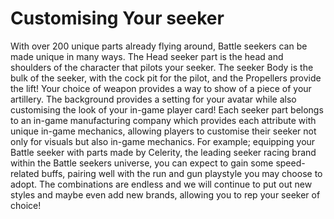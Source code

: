 # Customising Your seeker

With over 200 unique parts already flying around, Battle seekers can be made unique in many ways. The Head seeker part is the head and shoulders of the character that pilots your seeker. The seeker Body is the bulk of the seeker, with the cock pit for the pilot, and the Propellers provide the lift! Your choice of weapon provides a way to show of a piece of your artillery. The background provides a setting for your avatar while also customising the look of your in-game player card! Each seeker part belongs to an in-game manufacturing company which provides each attribute with unique in-game mechanics, allowing players to customise their seeker not only for visuals but also in-game mechanics. For example; equipping your Battle seeker with parts made by Celerity, the leading seeker racing brand within the Battle seekers universe, you can expect to gain some speed-related buffs, pairing well with the run and gun playstyle you may choose to adopt. The combinations are endless and we will continue to put out new styles and maybe even add new brands, allowing you to rep your seeker of choice!
